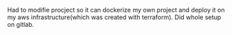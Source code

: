Had to modifie procject so it can dockerize my own project and deploy it on my aws infrastructure(which was created with terraform). Did whole setup on gitlab.

